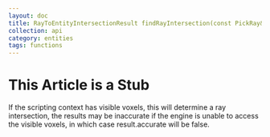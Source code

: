 ```yaml
---
layout: doc
title: RayToEntityIntersectionResult findRayIntersection(const PickRay& ray)
collection: api
category: entities
tags: functions
---
```


# This Article is a Stub
If the scripting context has visible voxels, this will determine a ray intersection, the results may be inaccurate if the engine is unable to access the visible voxels, in which case result.accurate will be false.
